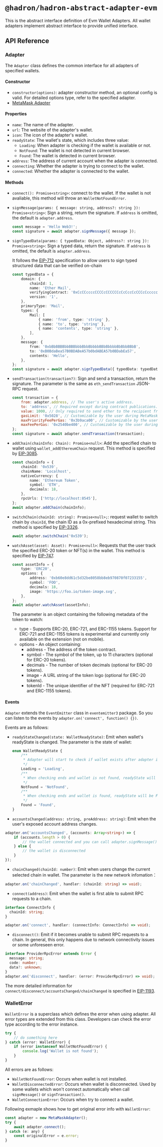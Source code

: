 # `@hadron/hadron-abstract-adapter-evm`

This is the abstract interface definition of Evm Wallet Adapters. All wallet adapters implement abstract interface to provide unified interface.

## API Reference

### Adapter

The `Adapter` class defines the common interface for all adapters of specified wallets.

#### Constructor

-   `constructor(options)`: adapter constructor method, an optional config is valid. For detailed options type, refer to the specified adapter.
-   [MetaMask Adapter](https://github.com/tronprotocol/tronwallet-adapter/blob/main/packages/adapters/metamask/README.md)

#### Properties

-   `name`: The name of the adapter.
-   `url`: The website of the adapter's wallet.
-   `icon`: The icon of the adapter's wallet.
-   `readyState`: The wallet's state, which includes three value:
    -   `Loading`: When adapter is checking if the wallet is available or not.
    -   `NotFound`: The wallet is not detected in current browser.
    -   `Found`: The wallet is detected in current browser.
-   `address`: The address of current account when the adapter is connected.
-   `connecting`: Whether the adapter is trying to connect to the wallet.
-   `connected`: Whether the adapter is connected to the wallet.

#### Methods

-   `connect(): Promise<string>`: connect to the wallet. If the wallet is not avaliable, this method will throw an `WalletNotFoundError`.

-   `signMessage(params: { message: string, address?: string }): Promise<string>`: Sign a string, return the signature. If `address` is omitted, the default is `adapter.address`.

    ```typescript
    const message = 'Hello Web3!';
    const signature = await adapter.signMessage({ message });
    ```

-   `signTypedData(params: { typedData: Object, address?: string }): Promise<string>`: Sign a typed data, return the signature. If `address` is omitted, the default is `adapter.address`.

    It follows the [EIP-712](https://eips.ethereum.org/EIPS/eip-712) specification to allow users to sign typed structured data that can be verified on-chain

    ```typescript
    const typedData = {
        domain: {
            chainId: 1,
            name: 'Ether Mail',
            verifyingContract: '0xCcCCccccCCCCcCCCCCCcCcCccCcCCCcCcccccccC',
            version: '1',
        },
        primaryType: 'Mail',
        types: {
            Mail: [
                { name: 'from', type: 'string' },
                { name: 'to', type: 'string' },
                { name: 'contents', type: 'string' },
            ],
        },
        message: {
            from: '0xbBbBBBBbbBBBbbbBbbBbbbbBBbBbbbbBbBbbBBbB',
            to: '0xB0BdaBea57B0BDABeA57b0bdABEA57b0BDabEa57',
            contents: 'Hello',
        },
    };
    const signature = await adapter.signTypedData({ typedData: typedData });
    ```

-   `sendTransaction(transaction?)`: Sign and send a transaction, return the signature. The parameter is the same as `eth_sendTransaction` JSON-RPC request.

    ```javascript
    const transaction = {
        from: adapter.address, // The user's active address.
        to: 'address', // Required except during contract publications.
        value: 1000, // Only required to send ether to the recipient from the initiating external account.
        gasLimit: '0x5028', // Customizable by the user during MetaMask confirmation.
        maxPriorityFeePerGas: '0x3b9aca00', // Customizable by the user during MetaMask confirmation.
        maxFeePerGas: '0x2540be400', // Customizable by the user during MetaMask confirmation.
    };
    const signature = await adapter.sendTransaction(transaction);
    ```

-   `addChain(chainInfo: Chain): Promise<null>`: Add the specified chain to wallet using `wallet_addEthereumChain` request. This method is specified by [EIP-3085](https://eips.ethereum.org/EIPS/eip-3085).

    ```typescript
    const chainInfo = {
        chainId: '0x539',
        chainName: 'Localhost',
        nativeCurrency: {
            name: 'Ethereum Token',
            symbol: 'ETH',
            decimals: 18,
        },
        rpcUrls: ['http://localhost:8545'],
    };
    await adapter.addChain(chainInfo);
    ```

-   `switchChain(chainId: string): Promise<null>;`: request wallet to switch chain by `chainId`, the chain ID as a 0x-prefixed hexadecimal string. This method is specified by [EIP-3326](https://ethereum-magicians.org/t/eip-3326-wallet-switchethereumchain).

    ```typescript
    await adapter.switchChain('0x539');
    ```

-   `watchAsset(asset: Asset): Promise<null>`: Requests that the user track the specified ERC-20 token or NFT(s) in the wallet. This method is specified by [EIP-747](https://eips.ethereum.org/EIPS/eip-747).

    ```typescript
    const assetInfo = {
        type: 'ERC20',
        options: {
            address: '0xb60e8dd61c5d32be8058bb8eb970870f07233155',
            symbol: 'FOO',
            decimals: 18,
            image: 'https://foo.io/token-image.svg',
        },
    };
    await adapter.watchAsset(assetInfo);
    ```

    The parameter is an object containing the following metadata of the token to watch:

    -   type - Supports ERC-20, ERC-721, and ERC-1155 tokens. Support for ERC-721 and ERC-1155 tokens is experimental and currently only available on the extension (not on mobile).
    -   options - An object containing:
        -   address - The address of the token contract.
        -   symbol - The symbol of the token, up to 11 characters (optional for ERC-20 tokens).
        -   decimals - The number of token decimals (optional for ERC-20 tokens).
        -   image - A URL string of the token logo (optional for ERC-20 tokens).
        -   tokenId - The unique identifier of the NFT (required for ERC-721 and ERC-1155 tokens).

#### Events

`Adapter` extends the `EventEmitter` class in `eventemitter3` package. So you can listen to the events by `adapter.on('connect', function() {})`.

Events are as follows:

-   `readyStateChanged(state: WalletReadyState)`: Emit when wallet's readyState is changed. The parameter is the state of wallet:
    ```typescript
    enum WalletReadyState {
        /**
         * Adapter will start to check if wallet exists after adapter instance is created.
         */
        Loading = 'Loading',
        /**
         * When checking ends and wallet is not found, readyState will be NotFound.
         */
        NotFound = 'NotFound',
        /**
         * When checking ends and wallet is found, readyState will be Found.
         */
        Found = 'Found',
    }
    ```
-   `accountsChanged(address: string, preAddress: string)`: Emit when the user's exposed account address changes.

```typescript
adapter.on('accountsChanged', (accounts: Array<string>) => {
    if (accounts.length > 0) {
        // the wallet connected and you can call adapter.signMessage() or adapter.sendTransaction()
    } else {
        // the wallet is disconnected
    }
});
```

-   `chainChanged(chainId: number)`: Emit when users change the current selected chain in wallet. The parameter is the new network infomation：

```typescript
adapter.on('chainChanged', handler: (chainId: string) => void);
```

-   `connect(address)`: Emit when the wallet is first able to submit RPC requests to a chain.

```typescript
interface ConnectInfo {
  chainId: string;
}

adapter.on('connect', handler: (connectInfo: ConnectInfo) => void);
```

-   `disconnect()`: Emit if it becomes unable to submit RPC requests to a chain. In general, this only happens due to network connectivity issues or some unforeseen error.

```typescript
interface ProviderRpcError extends Error {
  message: string;
  code: number;
  data?: unknown;
}
adapter.on('disconnect', handler: (error: ProviderRpcError) => void);
```

The more detailed information for `connect/disconnect/accountsChanged/chainChanged` is specified in [EIP-1193](https://eips.ethereum.org/EIPS/eip-1193#events-1).

### WalletError

`WalletError` is a superclass which defines the error when using adapter.
All error types are extended from this class.
Developers can check the error type according to the error instance.

```typescript
try {
    // do something here
} catch (error: WalletError) {
    if (error instanceof WalletNotFoundError) {
        console.log('Wallet is not found');
    }
}
```

All errors are as follows:

-   `WalletNotFoundError`: Occurs when wallet is not installed.
-   `WalletDisconnectedError`: Occurs when wallet is disconnected. Used by some wallets which won't connect automatically when call `signMessage()` or `signTransaction()`.
-   `WalletConnectionError`: Occurs when try to connect a wallet.

Following exmaple shows how to get original error info with `WalletError`:

```js
const adapter = new MetaMaskAdapter();
try {
    await adapter.connect();
} catch (e: any) {
    const originalError = e.error;
}
```
